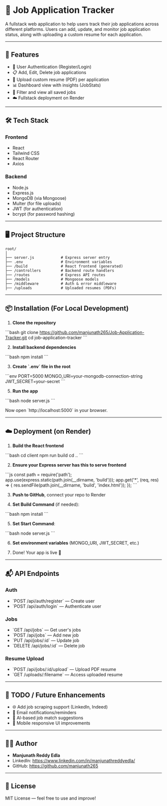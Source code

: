 # 🧾 Job Application Tracker

A fullstack web application to help users track their job applications across different platforms. Users can add, update, and monitor job application status, along with uploading a custom resume for each application.

---

## 🚀 Features

- 🔐 User Authentication (Register/Login)
- 📋 Add, Edit, Delete job applications
- 📄 Upload custom resume (PDF) per application
- 📊 Dashboard view with insights (JobStats)
- 📂 Filter and view all saved jobs
- ☁️ Fullstack deployment on Render

---

## 🛠️ Tech Stack

### Frontend
- React
- Tailwind CSS
- React Router
- Axios

### Backend
- Node.js
- Express.js
- MongoDB (via Mongoose)
- Multer (for file uploads)
- JWT (for authentication)
- bcrypt (for password hashing)

---

## 🖥️ Project Structure

```
root/
│
├── server.js            # Express server entry
├── .env                 # Environment variables
├── /build               # React frontend (generated)
├── /controllers         # Backend route handlers
├── /routes              # Express API routes
├── /models              # Mongoose models
├── /middleware          # Auth & error middleware
├── /uploads             # Uploaded resumes (PDFs)
```


---

## 📦 Installation (For Local Development)

1. **Clone the repository**

\`\`\`bash
git clone https://github.com/manjunath265/Job-Application-Tracker.git
cd job-application-tracker
\`\`\`

2. **Install backend dependencies**

\`\`\`bash
npm install
\`\`\`


3. **Create \`.env\` file in the root**

\`\`\`env
PORT=5000
MONGO_URI=your-mongodb-connection-string
JWT_SECRET=your-secret
\`\`\`

5. **Run the app**

\`\`\`bash
node server.js
\`\`\`

Now open \`http://localhost:5000\` in your browser.

---

## ☁️ Deployment (on Render)

1. **Build the React frontend**

\`\`\`bash
cd client
npm run build
cd ..
\`\`\`

2. **Ensure your Express server has this to serve frontend**

\`\`\`js
const path = require('path');
app.use(express.static(path.join(__dirname, 'build')));
app.get('*', (req, res) => {
  res.sendFile(path.join(__dirname, 'build', 'index.html'));
});
\`\`\`

3. **Push to GitHub**, connect your repo to Render

4. **Set Build Command** (if needed):

\`\`\`bash
npm install
\`\`\`

5. **Set Start Command**:

\`\`\`bash
node server.js
\`\`\`

6. **Set environment variables** (MONGO_URI, JWT_SECRET, etc.)

7. Done! Your app is live 🎉

---

## 📬 API Endpoints

### Auth

- \`POST /api/auth/register\` — Create user
- \`POST /api/auth/login\` — Authenticate user

### Jobs

- \`GET /api/jobs\` — Get user's jobs
- \`POST /api/jobs\` — Add new job
- \`PUT /api/jobs/:id\` — Update job
- \`DELETE /api/jobs/:id\` — Delete job

### Resume Upload

- \`POST /api/jobs/:id/upload\` — Upload PDF resume
- \`GET /uploads/:filename\` — Access uploaded resume

---

## 📌 TODO / Future Enhancements

- 🌐 Add job scraping support (LinkedIn, Indeed)
- 🔔 Email notifications/reminders
- 🧠 AI-based job match suggestions
- 📱 Mobile responsive UI improvements

---

## 👨‍💻 Author

- **Manjunath Reddy Edla**
- LinkedIn: https://www.linkedin.com/in/manjunathreddyedla/
- GitHub: https://github.com/manjunath265

---

## 📝 License

MIT License — feel free to use and improve!
